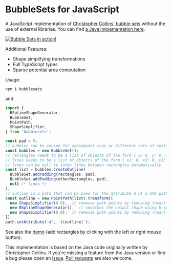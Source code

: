 BubbleSets for JavaScript
=========================

A JavaScript implementation of [Christopher Collins' bubble sets](https://vialab.ca/research/bubble-sets)
without the use of external libraries.
You can find [a Java implementation here](https://github.com/JosuaKrause/Bubble-Sets).

[![Bubble Sets in action!](teaser.png)](https://bubblesets-js.josuakrause.com/)

Additional Features:

- Shape simplifying transformations
- Full TypeScript types
- Sparse potential area computation

Usage:

```shell
npm i bubblesets
```

and

```javascript
import {
  BSplineShapeGenerator,
  BubbleSet,
  PointPath,
  ShapeSimplifier,
} from 'bubblesets';

const pad = 5;
// bubbles can be reused for subsequent runs or different sets of rectangles
const bubbles = new BubbleSet();
// rectangles needs to be a list of objects of the form { x: 0, y: 0, width: 0, height: 0 }
// lines needs to be a list of objects of the form { x1: 0, x2: 0, y1: 0, y2: 0 }
// lines can be null to infer lines between rectangles automatically
const list = bubbles.createOutline(
  BubbleSet.addPadding(rectangles, pad),
  BubbleSet.addPadding(otherRectangles, pad),
  null /* lines */
);
// outline is a path that can be used for the attribute d of a SVG path element
const outline = new PointPath(list).transform([
  new ShapeSimplifier(0.0),  // removes path points by removing (near) colinear points
  new BSplineShapeGenerator(),  // smoothes the output shape using b-splines
  new ShapeSimplifier(0.0),  // removes path points by removing (near) colinear points
]);
path.setAttribute('d', `${outline}`);
```

See also the [demo](https://bubblesets-js.josuakrause.com/) (add rectangles by clicking with the left or right mouse button).

This implementation is based on the Java code originally written by Christopher Collins.
If you're missing a feature from the Java version or find a bug please open an [issue](https://github.com/JosuaKrause/bubblesets-js/issues/new). [Pull requests](https://github.com/JosuaKrause/bubblesets-js/compare) are also welcome.
